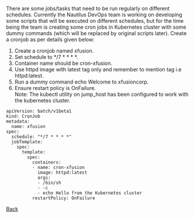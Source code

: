 There are some jobs/tasks that need to be run regularly on different schedules. Currently the Nautilus DevOps team is working on developing some scripts that will be executed on different schedules, but for the time being the team is creating some cron jobs in Kubernetes cluster with some dummy commands (which will be replaced by original scripts later). Create a cronjob as per details given below:  

1. Create a cronjob named xfusion.  
2. Set schedule to */7 * * * *.  
3. Container name should be cron-xfusion.  
4. Use httpd image with latest tag only and remember to mention tag i.e httpd:latest.  
5. Run a dummy command echo Welcome to xfusioncorp.  
6. Ensure restart policy is OnFailure.  
Note: The kubectl utility on jump_host has been configured to work with the kubernetes cluster.  
```
apiVersion: batch/v1beta1
kind: CronJob
metadata:
  name: xfusion
spec:
  schedule: "*/7 * * * *"
  jobTemplate:
    spec:
      template:
        spec:
          containers:
          - name: cron-xfusion
            image: httpd:latest
            args:
            - /bin/sh
            - -c
            - echo Hello from the Kubernetes cluster
          restartPolicy: OnFailure
```

[Back](https://github.com/MederD/Kodekloud-Engineer-Tasks)
